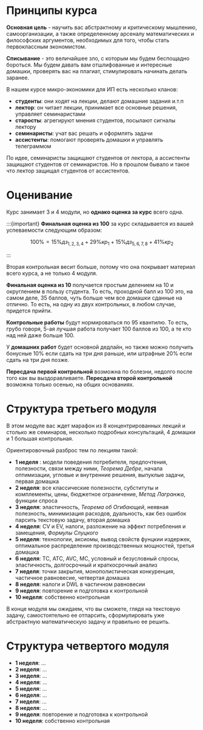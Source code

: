 # Принципы курса

**Основная цель** - научить вас абстрактному и критическому мышлению, самоорганизации, а также определенному арсеналу математических и философских аргументов, необходимых для того, чтобы стать первоклассным экономистом.

**Списывание** - это величайшее зло, с которым мы будем беспощадно бороться. Мы будем давать вам отшлифованные и интересные домашки, проверять вас на плагиат, стимулировать начинать делать заранее.

В нашем курсе микро-экономики для ИП есть несколько кланов:

- **студенты**: они ходят на лекции, делают домашние задания и.т.п
- **лектор**: он читает лекции, принимает все основные решения, управляет семинаристами
- **старосты**: агрегируют мнения студентов, посылают сигналы лектору
- **семинаристы**: учат вас решать и оформлять задачи
- **ассистенты**: помогают проверять домашки и управлять телеграммом

По идее, семинаристы защищают студентов от лектора, а ассистенты защищают студентов от семинаристов. Но в прошлом бывало и такое что лектор защищал студентов от ассистентов.

# Оценивание

Курс занимает 3 и 4 модули, но **однако оценка за курс** всего одна. 

:::{important}
**Финальная оценка из 100** за курс складывается из вашей успеваемости следующим образом:

$$100\% =  15\%дз_{1,2,3,4} + 29\%кр_1 +15\%дз_{5,6,7,8} + 41\%кр_2$$

:::

Вторая контрольная весит больше, потому что она покрывает материал всего курса, а не только 4 модуля.

**Финальная оценка из 10** получается простым делением на 10 и округлением в пользу студента. То есть, проходной балл из 100 это, на самом деле, 35 баллов, чуть больше чем все домашки сданные на отлично. То есть, на одну из двух контрольных, в любом случае, придется прийти.

**Контрольные работы** будут нормироваться по 95 квантилю. То есть, грубо говоря, 5-ая лучшая работа получает 100 баллов из 100, а те кто над ней даже больше 100.

У **домашних работ** будет основной дедлайн, но также можно получить бонусные 10% если сдать на три дня раньше, или штрафные 20% если сдать на три дня позже.

**Пересдача первой контрольной** возможна по болезни, недолго после того как вы выздоравливаете. **Пересдача второй контрольной** возможна только осенью, на общих основаниях.

# Структура третьего модуля

В этом модуле вас ждет марафон из 8 концентрированных лекций и столько же семинаров, несколько подробных консультаций, 4 домашки и 1 большая контрольная. 

Ориентировочный разброс тем по лекциям такой:

- **1 неделя** : модели поведения потребителя, предпочтения, полезности, связи между ними, *Теорема Дебре*, начала оптимизации, угловые и внутренние решения, выпуклые задачи, первая домашка
- **2 неделя**: все классические полезности, субституты и комплементы, цены, бюджетное ограничение, *Метод Лагранжа*, функции спроса
- **3 неделя**: эластичность, *Теорема об Огибающей*, неявная полезность, минимизация расходов, дуальность, как без ошибок парсить текстовую задачу, вторая домашка
- **4 неделя**: CV и EV, налоги,  разложение на эффект потребления и замещения, *Формулы Слуцкого*
- **5 неделя**: технологии, аксиомы, вывод свойств фунцкии издержек, оптимальное распределение производственных мощностей, третья домашка
- **6 неделя**: TC, ATC, AVC, MC, условный и безусловный спросы, эластичность, долгосрочный и краткосрочный анализ
- **7 неделя**: точки закрытия, монополистическая конкуренция, частичное равновесие, четвертая домашка
- **8 неделя**: налоги и DWL в частичном равновесии
- **9 неделя**: повторение и подготовка к контрольной
- **10 неделя**: собственно контрольная

В конце модуля мы ожидаем, что вы сможете, глядя на текстовую задачу, самостоятельно ее отпарсить, сформулировать уже абстрактную математическую задачу и правильно ее решить.


# Структура четвертого модуля

- **1 неделя**: ...
- **2 неделя**: ...
- **3 неделя**: ...
- **4 неделя**: ...
- **5 неделя**: ...
- **6 неделя**: ...
- **7 неделя**: ...
- **8 неделя**: ...
- **9 неделя**: повторение и подготовка к контрольной
- **10 неделя**: собственно контрольная